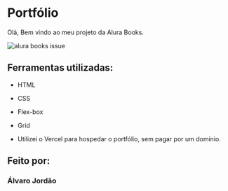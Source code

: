 # Portfólio 
Olá, Bem vindo ao meu projeto da Alura Books.

![alura books issue](https://github.com/alvccpj/alura-books/assets/103002592/207c597f-ffe5-40a1-831e-4fbe41a46a9f)

## Ferramentas utilizadas:

* HTML

* CSS

* Flex-box

* Grid

* Utilizei o Vercel para hospedar o portfólio, sem pagar por um domínio.
## Feito por:

### Álvaro Jordão


